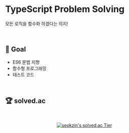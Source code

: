 # TypeScript Problem Solving

모든 로직을 함수화 하겠다는 의지!

<br />

## 🎯 Goal

- ES6 문법 지향
- 함수형 프로그래밍
- 테스트 코드

<br />

## 🏆 solved.ac

<br />

<div align="center">

[![seokzin's solved.ac Tier](http://mazassumnida.wtf/api/v2/generate_badge?boj=seokzin)](https://solved.ac/seokzin)

</div>
